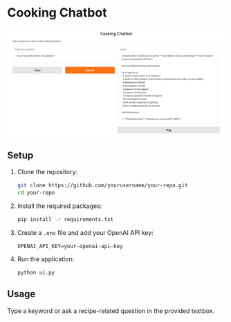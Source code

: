 # Cooking Chatbot

![APP Screenshot](https://github.com/Manuele-T/Chatbot-recipes/blob/main/screenshots/Chatbot.jpg)

## Setup

1. Clone the repository:

    ```sh
    git clone https://github.com/yourusername/your-repo.git
    cd your-repo
    ```

2. Install the required packages:

    ```sh
    pip install -r requirements.txt
    ```

3. Create a `.env` file and add your OpenAI API key:

    ```plaintext
    OPENAI_API_KEY=your-openai-api-key
    ```

4. Run the application:

    ```sh
    python ui.py
    ```

## Usage

Type a keyword or ask a recipe-related question in the provided textbox.
